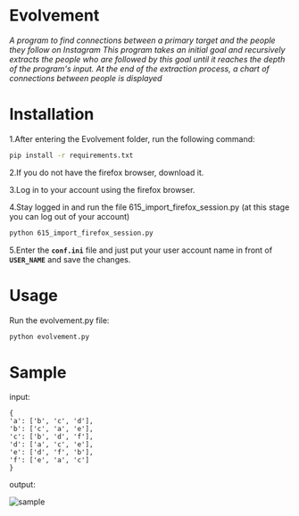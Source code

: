 # Evolvement
*A program to find connections between a primary target and the people they follow on Instagram
This program takes an initial goal and recursively extracts the people who are followed by this goal until it reaches the depth of the program's input.
At the end of the extraction process, a chart of connections between people is displayed*

# Installation

1.After entering the Evolvement folder, run the following command:
```bash
pip install -r requirements.txt
```

2.If you do not have the firefox browser, download it.

3.Log in to your account using the firefox browser.

4.Stay logged in and run the file 615_import_firefox_session.py (at this stage you can log out of your account)

```bash
python 615_import_firefox_session.py
```

5.Enter the **`conf.ini`** file and just put your user account name in front of **`USER_NAME`** and save the changes.

# Usage

Run the evolvement.py file:
```bash 
python evolvement.py
```

# Sample

input:

    {
    'a': ['b', 'c', 'd'],
    'b': ['c', 'a', 'e'],
    'c': ['b', 'd', 'f'],
    'd': ['a', 'c', 'e'],
    'e': ['d', 'f', 'b'],
    'f': ['e', 'a', 'c']
    }

output:

![sample](https://github.com/ogel4s/Evolvement/assets/141678130/39b56831-c860-4bc3-9689-51ba56dc7199)

